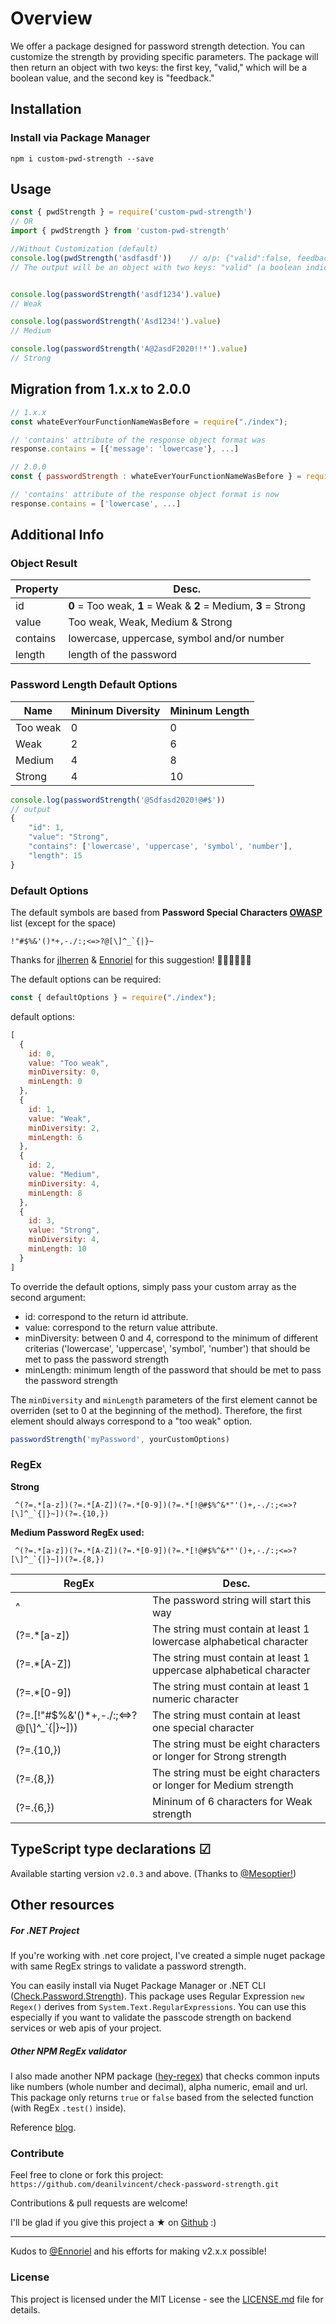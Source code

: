 # Overview

We offer a package designed for password strength detection. You can customize the strength by providing specific parameters. The package will then return an object with two keys: the first key, "valid," which will be a boolean value, and the second key is "feedback." 

## Installation

### Install via Package Manager

`npm i custom-pwd-strength --save`



## Usage
```javascript
const { pwdStrength } = require('custom-pwd-strength')
// OR
import { pwdStrength } from 'custom-pwd-strength'

//Without Customization (default)
console.log(pwdStrength('asdfasdf'))    // o/p: {"valid":false, feedback:"weak"}
// The output will be an object with two keys: "valid" (a boolean indicating password strength satisfaction) and "feedback" (additional information).


console.log(passwordStrength('asdf1234').value)
// Weak

console.log(passwordStrength('Asd1234!').value)
// Medium

console.log(passwordStrength('A@2asdF2020!!*').value)
// Strong
```
## Migration from 1.x.x to 2.0.0

```javascript
// 1.x.x
const whateEverYourFunctionNameWasBefore = require("./index");

// 'contains' attribute of the response object format was
response.contains = [{'message': 'lowercase'}, ...]
```

```javascript
// 2.0.0
const { passwordStrength : whateEverYourFunctionNameWasBefore } = require("./index");

// 'contains' attribute of the response object format is now
response.contains = ['lowercase', ...]
```
## Additional Info

### Object Result
| Property | Desc.                                                           |
| -------- | --------------------------------------------------------------- |
| id       | **0** = Too weak, **1** = Weak & **2** = Medium, **3** = Strong |
| value    | Too weak, Weak, Medium & Strong                                 |
| contains | lowercase, uppercase, symbol and/or number                      |
| length   | length of the password                                          |

### Password Length Default Options
| Name     | Mininum Diversity | Mininum Length |
| -------- | ----------------- | -------------- |
| Too weak | 0                 | 0              |
| Weak     | 2                 | 6              |
| Medium   | 4                 | 8              |
| Strong   | 4                 | 10             |

```javascript
console.log(passwordStrength('@Sdfasd2020!@#$'))
// output 
{ 
    "id": 1, 
    "value": "Strong",
    "contains": ['lowercase', 'uppercase', 'symbol', 'number'],
    "length": 15
}
```

### Default Options

The default symbols are based from **Password Special Characters [OWASP](https://owasp.org/www-community/password-special-characters)** list (except for the space)
```
!"#$%&'()*+,-./:;<=>?@[\]^_`{|}~
```
Thanks for [jlherren](https://github.com/jlherren) & [Ennoriel](https://github.com/Ennoriel) for this suggestion! 👨🏻‍💻👨🏻‍💻

The default options can be required:
```javascript
const { defaultOptions } = require("./index");
```

default options:
```javascript
[
  {
    id: 0,
    value: "Too weak",
    minDiversity: 0,
    minLength: 0
  },
  {
    id: 1,
    value: "Weak",
    minDiversity: 2,
    minLength: 6
  },
  {
    id: 2,
    value: "Medium",
    minDiversity: 4,
    minLength: 8
  },
  {
    id: 3,
    value: "Strong",
    minDiversity: 4,
    minLength: 10
  }
]
```

To override the default options, simply pass your custom array as the second argument:

  - id: correspond to the return id attribute.
  - value: correspond to the return value attribute.
  - minDiversity: between 0 and 4, correspond to the minimum of different criterias ('lowercase', 'uppercase', 'symbol', 'number') that should be met to pass the password strength
  - minLength: minimum length of the password that should be met to pass the password strength

The `minDiversity` and `minLength` parameters of the first element cannot be overriden (set to 0 at the beginning of the method). Therefore, the first element should always correspond to a "too weak" option.

```javascript
passwordStrength('myPassword', yourCustomOptions)
```
### RegEx
**Strong**
```
 ^(?=.*[a-z])(?=.*[A-Z])(?=.*[0-9])(?=.*[!@#$%^&*"'()+,-./:;<=>?[\]^_`{|}~])(?=.{10,})
 ```

**Medium Password RegEx used:** 
```
 ^(?=.*[a-z])(?=.*[A-Z])(?=.*[0-9])(?=.*[!@#$%^&*"'()+,-./:;<=>?[\]^_`{|}~])(?=.{8,})
 ```

| RegEx                                     | Desc.                                                               |
| ----------------------------------------- | ------------------------------------------------------------------- |
| ^                                         | The password string will start this way                             |
| (?=.*[a-z])                               | The string must contain at least 1 lowercase alphabetical character |
| (?=.*[A-Z])                               | The string must contain at least 1 uppercase alphabetical character |
| (?=.*[0-9])                               | The string must contain at least 1 numeric character                |
| (?=.[!"#$%&'()*+,-./:;<=>?@[\\]^_`{\|}~])) | The string must contain at least one special character              |
| (?=.{10,})                                | The string must be eight characters or longer for Strong strength   |
| (?=.{8,})                                 | The string must be eight characters or longer for Medium strength   |
| (?=.{6,})                                 | Mininum of 6 characters for Weak strength                           |

## TypeScript type declarations &#9745; 
Available starting version `v2.0.3` and above. (Thanks to [@Mesoptier!](https://github.com/Mesoptier))

## Other resources

##### For .NET Project
If you're working with .net core project, I've created a simple nuget package with same RegEx strings to validate a password strength.

You can easily install via Nuget Package Manager or .NET CLI ([Check.Password.Strength](https://github.com/deanilvincent/Check.Password.Strength)). This package uses Regular Expression `new Regex()` derives from `System.Text.RegularExpressions`. You can use this especially if you want to validate the passcode strength on backend services or web apis of your project.

##### Other NPM RegEx validator
I also made another NPM package ([hey-regex](https://www.npmjs.com/package/hey-regex)) that checks common inputs like numbers (whole number and decimal), alpha numeric, email and url. This package only returns `true` or `false` based from the selected function (with RegEx `.test()` inside).

Reference [blog](https://www.thepolyglotdeveloper.com/2015/05/use-regex-to-test-password-strength-in-javascript/).

### Contribute

Feel free to clone or fork this project:  `https://github.com/deanilvincent/check-password-strength.git`

Contributions & pull requests are welcome!

I'll be glad if you give this project a ★ on [Github](https://github.com/deanilvincent/check-password-strength) :)

***
Kudos to [@Ennoriel](https://github.com/Ennoriel) and his efforts for making v2.x.x possible!
### License
This project is licensed under the MIT License - see the [LICENSE.md](https://github.com/deanilvincent/check-password-strength/blob/master/LICENSE.md/) file for details.
